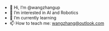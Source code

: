 - 👋 Hi, I’m @wangzhangup
- 👀 I’m interested in AI and Robotics
- 🌱 I’m currently learning 
- 📫 How to teach me: wangzhang@outlook.com

<!---
wangzhangup/wangzhangup is a ✨ special ✨ repository because its `README.md` (this file) appears on your GitHub profile.
You can click the Preview link to take a look at your changes.
--->
